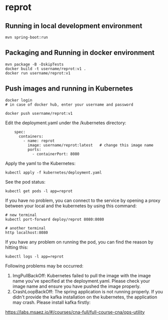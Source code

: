 # reprot

## Running in local development environment

```
mvn spring-boot:run
```

## Packaging and Running in docker environment

```
mvn package -B -DskipTests
docker build -t username/reprot:v1 .
docker run username/reprot:v1
```

## Push images and running in Kubernetes

```
docker login 
# in case of docker hub, enter your username and password

docker push username/reprot:v1
```

Edit the deployment.yaml under the /kubernetes directory:
```
    spec:
      containers:
        - name: reprot
          image: username/reprot:latest   # change this image name
          ports:
            - containerPort: 8080

```

Apply the yaml to the Kubernetes:
```
kubectl apply -f kubernetes/deployment.yaml
```

See the pod status:
```
kubectl get pods -l app=reprot
```

If you have no problem, you can connect to the service by opening a proxy between your local and the kubernetes by using this command:
```
# new terminal
kubectl port-forward deploy/reprot 8080:8080

# another terminal
http localhost:8080
```

If you have any problem on running the pod, you can find the reason by hitting this:
```
kubectl logs -l app=reprot
```

Following problems may be occurred:

1. ImgPullBackOff:  Kubernetes failed to pull the image with the image name you've specified at the deployment.yaml. Please check your image name and ensure you have pushed the image properly.
1. CrashLoopBackOff: The spring application is not running properly. If you didn't provide the kafka installation on the kubernetes, the application may crash. Please install kafka firstly:

https://labs.msaez.io/#/courses/cna-full/full-course-cna/ops-utility

